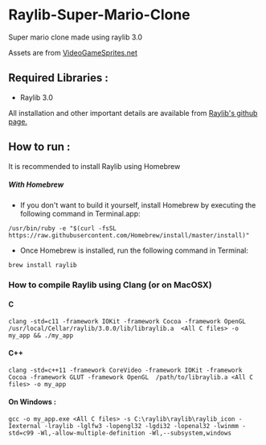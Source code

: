 # Raylib-Super-Mario-Clone
Super mario clone made using raylib 3.0

Assets are from [VideoGameSprites.net](http://www.videogamesprites.net/SuperMarioBros1/)


## Required Libraries :
- Raylib 3.0

All installation and other important details are available from [Raylib's github page.](https://github.com/raysan5/raylib)

## How to run :

It is recommended to install Raylib using Homebrew 

##### With Homebrew

- If you don't want to build it yourself, install Homebrew by executing the following command in Terminal.app:  
```
/usr/bin/ruby -e "$(curl -fsSL https://raw.githubusercontent.com/Homebrew/install/master/install)"
```
- Once Homebrew is installed, run the following command in Terminal:
```
brew install raylib
```

### How to compile Raylib using Clang (or on MacOSX)

#### C
 ```
 clang -std=c11 -framework IOKit -framework Cocoa -framework OpenGL /usr/local/Cellar/raylib/3.0.0/lib/libraylib.a  <All C files> -o my_app && ./my_app
 ```

#### C++
```
clang -std=c++11 -framework CoreVideo -framework IOKit -framework Cocoa -framework GLUT -framework OpenGL  /path/to/libraylib.a <All C files> -o my_app
```

#### On Windows : 
```
gcc -o my_app.exe <All C files> -s C:\raylib\raylib\raylib_icon -Iexternal -lraylib -lglfw3 -lopengl32 -lgdi32 -lopenal32 -lwinmm -std=c99 -Wl,-allow-multiple-definition -Wl,--subsystem,windows
```



